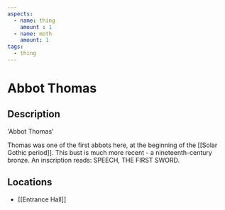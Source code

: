 ```yaml
---
aspects: 
  - name: thing
    amount : 1
  - name: moth
    amount: 1
tags:
  - thing
---
```


# Abbot Thomas

## Description
'Abbot Thomas'

Thomas was one of the first abbots here, at the beginning of the [[Solar Gothic period]]. This bust is much more recent - a nineteenth-century bronze. An inscription reads: SPEECH, THE FIRST SWORD.
## Locations

- [[Entrance Hall]]